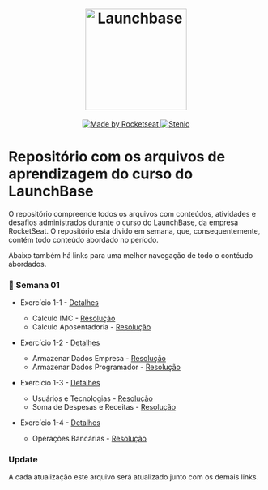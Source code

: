 <h1 align="center">
    <img alt="Launchbase" src="https://storage.googleapis.com/golden-wind/bootcamp-launchbase/logo.png" width="200px" />
</h1>

<p align="center">

  <a href="https://rocketseat.com.br">
    <img alt="Made by Rocketseat" src="https://img.shields.io/badge/made%20by-Rocketseat-%23F8952D">
  </a>

  <a href="https://www.linkedin.com/in/steniooliv/" >
    <img alt="Stenio" src="https://img.shields.io/badge/steniooliv-in-%230072b1">
  </a>

</p>

# Repositório com os arquivos de aprendizagem do curso do LaunchBase

O repositório compreende todos os arquivos com conteúdos, atividades e desafios administrados durante o curso do LaunchBase, da empresa RocketSeat.
O repositório esta divido em semana, que, consequentemente, contém todo conteúdo abordado no período.

Abaixo também há links para uma melhor navegação de todo o contéudo abordados.

### :calendar: Semana 01
- Exercício 1-1 - [Detalhes](https://github.com/Rocketseat/bootcamp-launchbase-desafios-01/blob/master/desafios/01-1-primeiros-passos-com-js.md)
    - Calculo IMC - [Resolução](https://github.com/SamuelCost/launchbase/blob/master/Semana01/desafio1-1/calculateIMC.js)
    - Calculo Aposentadoria - [Resolução](https://github.com/SamuelCost/launchbase/blob/master/Semana01/desafio1-1/calculateRetirement.js)
    
- Exercício 1-2 - [Detalhes](https://github.com/Rocketseat/bootcamp-launchbase-desafios-01/blob/master/desafios/01-2-lidando-com-objetos-e-vetores.md)
    - Armazenar Dados Empresa - [Resolução](https://github.com/SamuelCost/launchbase/blob/master/Semana01/desafio1-2/company.js)
    - Armazenar Dados Programador - [Resolução](https://github.com/SamuelCost/launchbase/blob/master/Semana01/desafio1-2/programmer.js)

- Exercício 1-3 - [Detalhes](https://github.com/Rocketseat/bootcamp-launchbase-desafios-01/blob/master/desafios/01-3-funcoes-e-estruturas-de-repeticao.md)
    - Usuários e Tecnologias - [Resolução](https://github.com/SamuelCost/launchbase/blob/master/Semana01/desafio1-3/programmerLanguages.js)
    - Soma de Despesas e Receitas - [Resolução](https://github.com/SamuelCost/launchbase/blob/master/Semana01/desafio1-3/userAccounting.js)
    

- Exercício 1-4 - [Detalhes](https://github.com/Rocketseat/bootcamp-launchbase-desafios-01/blob/master/desafios/01-4-aplicacao-operacoes-bancarias.md)
    - Operações Bancárias - [Resolução](https://github.com/SamuelCost/launchbase/blob/master/Semana01/desafio1-4/bankingOperations.js)
    
### Update
A cada atualização este arquivo será atualizado junto com os demais links.
